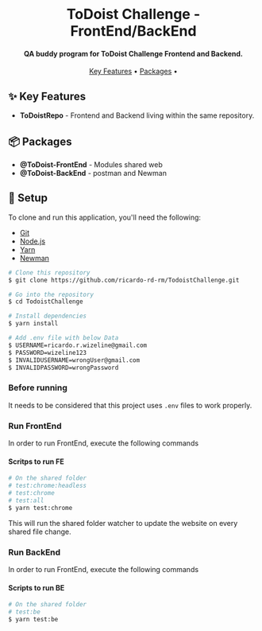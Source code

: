 

<h1 align="center">
  <br>
 
  <br>
  ToDoist Challenge - FrontEnd/BackEnd
  <br>
</h1>

<h4 align="center">QA buddy program for ToDoist Challenge Frontend and Backend.</h4>

<p align="center">
  <a href="#sparkles-key-features">Key Features</a> •
  <a href="#package-packages">Packages</a> •
  
</p>

## :sparkles: Key Features

* **ToDoistRepo** - Frontend and Backend living within the same repository.

## :package: Packages

- **@ToDoist-FrontEnd** - Modules shared web
- **@ToDoist-BackEnd** - postman and Newman 

## :blue_book: Setup

To clone and run this application, you'll need the following:
- [Git](https://git-scm.com) 
- [Node.js](https://nodejs.org/en/download/)
- [Yarn](https://yarnpkg.com/)
- [Newman](https://www.npmjs.com/package/newman)

```bash
# Clone this repository
$ git clone https://github.com/ricardo-rd-rm/TodoistChallenge.git

# Go into the repository
$ cd TodoistChallenge

# Install dependencies
$ yarn install

# Add .env file with below Data
$ USERNAME=ricardo.r.wizeline@gmail.com
$ PASSWORD=wizeline123
$ INVALIDUSERNAME=wrongUser@gmail.com
$ INVALIDPASSWORD=wrongPassword
```
### Before running 
It needs to be considered that this project uses `.env` files to work properly.

### Run FrontEnd 
In order to run FrontEnd, execute the following commands 

#### Scritps to run FE
```bash
# On the shared folder
# test:chrome:headless
# test:chrome
# test:all
$ yarn test:chrome
```
This will run the shared folder watcher to update the website on every shared file change.

### Run BackEnd
In order to run FrontEnd, execute the following commands 

#### Scripts to run BE
```bash
# On the shared folder
# test:be
$ yarn test:be
```

